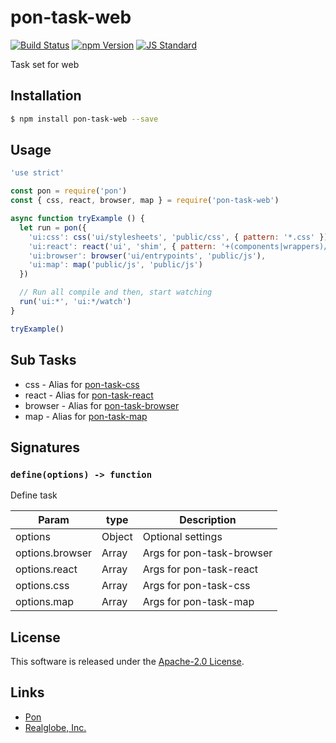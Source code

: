 pon-task-web
==========

<!---
This file is generated by ape-tmpl. Do not update manually.
--->

<!-- Badge Start -->
<a name="badges"></a>

[![Build Status][bd_travis_com_shield_url]][bd_travis_com_url]
[![npm Version][bd_npm_shield_url]][bd_npm_url]
[![JS Standard][bd_standard_shield_url]][bd_standard_url]

[bd_repo_url]: https://github.com/realglobe-Inc/pon-task-web
[bd_travis_url]: http://travis-ci.org/realglobe-Inc/pon-task-web
[bd_travis_shield_url]: http://img.shields.io/travis/realglobe-Inc/pon-task-web.svg?style=flat
[bd_travis_com_url]: http://travis-ci.com/realglobe-Inc/pon-task-web
[bd_travis_com_shield_url]: https://api.travis-ci.com/realglobe-Inc/pon-task-web.svg?token=aeFzCpBZebyaRijpCFmm
[bd_license_url]: https://github.com/realglobe-Inc/pon-task-web/blob/master/LICENSE
[bd_codeclimate_url]: http://codeclimate.com/github/realglobe-Inc/pon-task-web
[bd_codeclimate_shield_url]: http://img.shields.io/codeclimate/github/realglobe-Inc/pon-task-web.svg?style=flat
[bd_codeclimate_coverage_shield_url]: http://img.shields.io/codeclimate/coverage/github/realglobe-Inc/pon-task-web.svg?style=flat
[bd_gemnasium_url]: https://gemnasium.com/realglobe-Inc/pon-task-web
[bd_gemnasium_shield_url]: https://gemnasium.com/realglobe-Inc/pon-task-web.svg
[bd_npm_url]: http://www.npmjs.org/package/pon-task-web
[bd_npm_shield_url]: http://img.shields.io/npm/v/pon-task-web.svg?style=flat
[bd_standard_url]: http://standardjs.com/
[bd_standard_shield_url]: https://img.shields.io/badge/code%20style-standard-brightgreen.svg

<!-- Badge End -->


<!-- Description Start -->
<a name="description"></a>

Task set for web

<!-- Description End -->


<!-- Overview Start -->
<a name="overview"></a>



<!-- Overview End -->


<!-- Sections Start -->
<a name="sections"></a>

<!-- Section from "doc/guides/01.Installation.md.hbs" Start -->

<a name="section-doc-guides-01-installation-md"></a>

Installation
-----

```bash
$ npm install pon-task-web --save
```


<!-- Section from "doc/guides/01.Installation.md.hbs" End -->

<!-- Section from "doc/guides/02.Usage.md.hbs" Start -->

<a name="section-doc-guides-02-usage-md"></a>

Usage
---------

```javascript
'use strict'

const pon = require('pon')
const { css, react, browser, map } = require('pon-task-web')

async function tryExample () {
  let run = pon({
    'ui:css': css('ui/stylesheets', 'public/css', { pattern: '*.css' }),
    'ui:react': react('ui', 'shim', { pattern: '+(components|wrappers)/**/*.jsx' }),
    'ui:browser': browser('ui/entrypoints', 'public/js'),
    'ui:map': map('public/js', 'public/js')
  })

  // Run all compile and then, start watching
  run('ui:*', 'ui:*/watch')
}

tryExample()

```


<!-- Section from "doc/guides/02.Usage.md.hbs" End -->

<!-- Section from "doc/guides/03.Sub Tasks.md.hbs" Start -->

<a name="section-doc-guides-03-sub-tasks-md"></a>

Sub Tasks
---------

+ css - Alias for [pon-task-css](https://github.com/realglobe-Inc/pon-task-css)
+ react - Alias for [pon-task-react](https://github.com/realglobe-Inc/pon-task-react)
+ browser - Alias for [pon-task-browser](https://github.com/realglobe-Inc/pon-task-browser)
+ map - Alias for [pon-task-map](https://github.com/realglobe-Inc/pon-task-map)


<!-- Section from "doc/guides/03.Sub Tasks.md.hbs" End -->

<!-- Section from "doc/guides/04.Signature.md.hbs" Start -->

<a name="section-doc-guides-04-signature-md"></a>

Signatures
---------


### `define(options) -> function`

Define task

| Param | type | Description |
| ---- | --- | ----------- |
| options | Object |  Optional settings |
| options.browser | Array |  Args for pon-task-browser |
| options.react | Array |  Args for pon-task-react |
| options.css | Array |  Args for pon-task-css |
| options.map | Array |  Args for pon-task-map |



<!-- Section from "doc/guides/04.Signature.md.hbs" End -->


<!-- Sections Start -->


<!-- LICENSE Start -->
<a name="license"></a>

License
-------
This software is released under the [Apache-2.0 License](https://github.com/realglobe-Inc/pon-task-web/blob/master/LICENSE).

<!-- LICENSE End -->


<!-- Links Start -->
<a name="links"></a>

Links
------

+ [Pon][pon_url]
+ [Realglobe, Inc.][realglobe,_inc__url]

[pon_url]: https://github.com/realglobe-Inc/pon
[realglobe,_inc__url]: http://realglobe.jp

<!-- Links End -->
